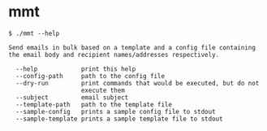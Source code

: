# mmt

    $ ./mmt --help

    Send emails in bulk based on a template and a config file containing
    the email body and recipient names/addresses respectively.

      --help            print this help
      --config-path     path to the config file
      --dry-run         print commands that would be executed, but do not
                        execute them
      --subject         email subject
      --template-path   path to the template file
      --sample-config   prints a sample config file to stdout
      --sample-template prints a sample template file to stdout
